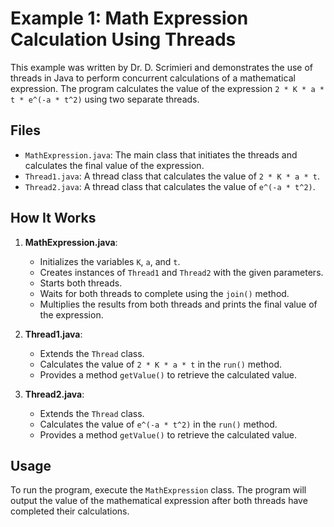 # Example 1: Math Expression Calculation Using Threads

This example was written by Dr. D. Scrimieri and demonstrates the use of threads in Java to perform concurrent calculations of a mathematical expression. The program calculates the value of the expression `2 * K * a * t * e^(-a * t^2)` using two separate threads.

## Files

- `MathExpression.java`: The main class that initiates the threads and calculates the final value of the expression.
- `Thread1.java`: A thread class that calculates the value of `2 * K * a * t`.
- `Thread2.java`: A thread class that calculates the value of `e^(-a * t^2)`.

## How It Works

1. **MathExpression.java**:
    - Initializes the variables `K`, `a`, and `t`.
    - Creates instances of `Thread1` and `Thread2` with the given parameters.
    - Starts both threads.
    - Waits for both threads to complete using the `join()` method.
    - Multiplies the results from both threads and prints the final value of the expression.

2. **Thread1.java**:
    - Extends the `Thread` class.
    - Calculates the value of `2 * K * a * t` in the `run()` method.
    - Provides a method `getValue()` to retrieve the calculated value.

3. **Thread2.java**:
    - Extends the `Thread` class.
    - Calculates the value of `e^(-a * t^2)` in the `run()` method.
    - Provides a method `getValue()` to retrieve the calculated value.

## Usage

To run the program, execute the `MathExpression` class. The program will output the value of the mathematical expression after both threads have completed their calculations.
